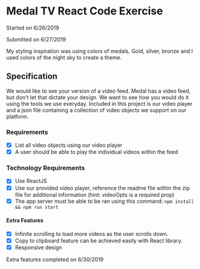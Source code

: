 # Medal TV React Code Exercise

Started on 6/26/2019

Submitted on 6/27/2019

My styling inspiration was using colors of medals. Gold, silver, bronze and I used colors of the night sky to create a theme.

## Specification

We would like to see your version of a video feed. Medal has a video feed, but don't let that dictate your design. We want to see how you would do it using the tools we use everyday. Included in this project is our video player and a json file containing a collection of video objects we support on our platform.

### Requirements

- [x] List all video objects using our video player
- [x] A user should be able to play the individual videos within the feed

### Technology Requirements

- [x] Use ReactJS
- [x] Use our provided video player, reference the readme file within the zip file for additional information (hint: videoOpts is a required prop)
- [x] The app server must be able to be ran using this command:
      `npm install && npm run start`

#### Extra Features

- [x] Infinite scrolling to load more videos as the user scrolls down.
- [x] Copy to clipboard feature can be achieved easily with React library.
- [x] Responsive design

Extra features completed on 6/30/2019
